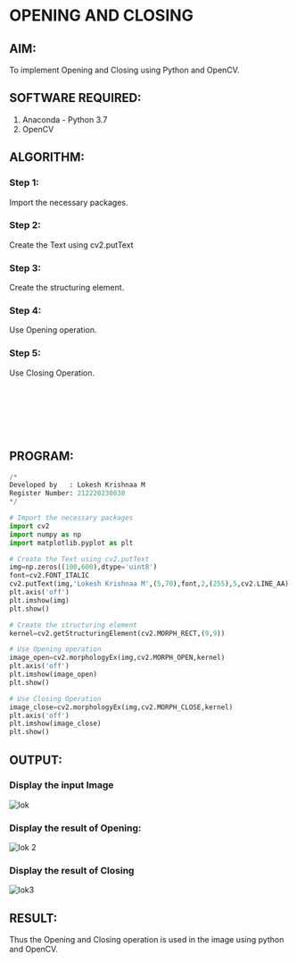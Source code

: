 # OPENING AND CLOSING

## AIM:
To implement Opening and Closing using Python and OpenCV.

## SOFTWARE REQUIRED:
1. Anaconda - Python 3.7
2. OpenCV
## ALGORITHM:
### Step 1:
Import the necessary packages.
### Step 2:
Create the Text using cv2.putText
### Step 3:
Create the structuring element.
### Step 4:
Use Opening operation.
### Step 5:
Use Closing Operation.

<br><br><br><br><br>

## PROGRAM:
```python
/*
Developed by   : Lokesh Krishnaa M
Register Number: 212220230030
*/

# Import the necessary packages
import cv2
import numpy as np
import matplotlib.pyplot as plt

# Create the Text using cv2.putText
img=np.zeros((100,600),dtype='uint8')
font=cv2.FONT_ITALIC
cv2.putText(img,'Lokesh Krishnaa M',(5,70),font,2,(255),5,cv2.LINE_AA)
plt.axis('off')
plt.imshow(img)
plt.show()

# Create the structuring element
kernel=cv2.getStructuringElement(cv2.MORPH_RECT,(9,9))

# Use Opening operation
image_open=cv2.morphologyEx(img,cv2.MORPH_OPEN,kernel)
plt.axis('off')
plt.imshow(image_open)
plt.show()

# Use Closing Operation
image_close=cv2.morphologyEx(img,cv2.MORPH_CLOSE,kernel)
plt.axis('off')
plt.imshow(image_close)
plt.show()

```
## OUTPUT:

### Display the input Image
![lok](https://user-images.githubusercontent.com/75234646/172284030-7871299d-8902-4549-b3ca-4ff4cf4d47de.png)

### Display the result of Opening:
![lok 2](https://user-images.githubusercontent.com/75234646/172284038-d241361d-191c-4fb0-b2a5-90a6e5cde8d7.png)


### Display the result of Closing
![lok3](https://user-images.githubusercontent.com/75234646/172284051-c3c1b88d-444d-40b1-9a60-f645c167d0cc.png)


## RESULT:
Thus the Opening and Closing operation is used in the image using python and OpenCV.
